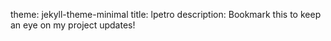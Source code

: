 theme: jekyll-theme-minimal
title: lpetro
description: Bookmark this to keep an eye on my project updates!
